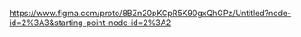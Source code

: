 https://www.figma.com/proto/8BZn20pKCpR5K90gxQhGPz/Untitled?node-id=2%3A3&starting-point-node-id=2%3A2
